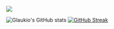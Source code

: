 <img src="https://komarev.com/ghpvc/?username=glaukiol1&label=Profile%20views&color=0e75b6&style=flat" />

![Glaukio's GitHub stats](https://github-readme-stats.vercel.app/api?username=glaukiol1&count_private=true&count_all=true)
[![GitHub Streak](https://github-readme-streak-stats.herokuapp.com?user=glaukiol1)](\https://github.com/glaukiol1/)
